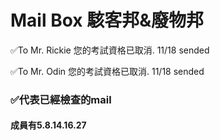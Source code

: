 <!DOCTYPE html>
<html>
<head>
<title>Page Title</title>
</head>
<body>

<h1>Mail Box  駭客邦&廢物邦</h1>
<p>✅To Mr. Rickie  您的考試資格已取消.  11/18 sended</p>
<p>✅To Mr. Odin    您的考試資格已取消.  11/18 sended<p/>
</body>

<h3>✅代表已經檢查的mail</h3>
<h4>成員有5.8.14.16.27</h4>
</html>

